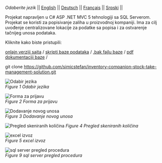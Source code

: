 *Odaberite jezik* ||
[English]( https://github.com/simicstefan/inventory-companion-stock-take-management-solution/blob/master/readme_en.md "english") ||
[Deutsch]( https://github.com/simicstefan/inventory-companion-stock-take-management-solution/blob/master/readme_de.md "deutsch") ||
[Français]( https://github.com/simicstefan/inventory-companion-stock-take-management-solution/blob/master/readme_fr.md "fran‡ais") ||
[Srpski]( https://github.com/simicstefan/inventory-companion-stock-take-management-solution/blob/master/readme_sr.md "srpski") ||

Projekat napravljen u C# ASP .NET MVC 5 tehnologiji sa SQL Serverom. Projekat se koristi za popisivanje zaliha u proizvodnoj kompaniji. Ima za cilj uvođenje centralizovane lokacije za podatke sa popisa i za ostvarenje tačnijeg unosa podataka.

Kliknite kako biste pristupili: 

[onlajn verziji sajta](http://simicstefan10-001-site2.btempurl.com/ "onlajn verzija sajta") /
[skripti baze podataka](https://github.com/simicstefan/inventory-companion-stock-take-management-solution/blob/master/_database-script.rtf "skripta baze podataka") /
[.bak fajlu baze](https://github.com/simicstefan/inventory-companion-stock-take-management-solution/blob/master/Popis.bak?raw=true "[.bak fajl baze podataka") /
[pdf dokumentaciji baze](https://github.com/simicstefan/inventory-companion-stock-take-management-solution/blob/master/InventoryCompanio__documentation.pdf "pdf dokumentacija baze") /

git clone https://github.com/simicstefan/inventory-companion-stock-take-management-solution.git

![Odabir jezika]( https://user-images.githubusercontent.com/34691870/78506270-c7cb6d00-7778-11ea-8645-4e46a125b782.png)  
*Figure 1 Odabir jezika*

![Forma za prijavu]( https://user-images.githubusercontent.com/34691870/78506271-c8640380-7778-11ea-8993-123aaca54499.png)  
*Figure 2 Forma za prijavu*

![Dodavanje novog unosa]( https://user-images.githubusercontent.com/34691870/78506272-c8640380-7778-11ea-98e4-85f1a103dbc7.png)  
*Figure 3 Dodavanje novog unosa*

![Pregled skeniranih količina]( https://user-images.githubusercontent.com/34691870/78506273-c8fc9a00-7778-11ea-8a8d-a061105fc900.png)
*Figure 4 Pregled skeniranih količina*

![excel izvoz]( https://user-images.githubusercontent.com/34691870/78506274-c9953080-7778-11ea-8bf7-4525dfe398ed.png)  
*Figure 5 excel izvoz*

![sql server pregled procedura]( https://user-images.githubusercontent.com/34691870/78506280-cb5ef400-7778-11ea-9e01-b2658521e1af.png)  
*Figure 9 sql server pregled procedura*


